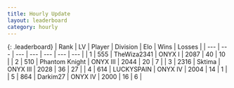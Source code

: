 ```yaml
---
title: Hourly Update
layout: leaderboard
category: hourly
---
```


{: .leaderboard}
| Rank | LV | Player | Division | Elo | Wins | Losses |
| --- | --- | --- | --- | --- | --- | --- |
| <span data-change="0">1</span> | 555 | <span title="ID: 178216">TheWiza2341</span> | ONYX I | <span data-change="25">2087</span> | <span data-change="3">40</span> | <span data-change="0">10</span> |
| <span data-change="0">2</span> | 510 | <span title="ID: 742939">Phantom Knight</span> | ONYX III | <span data-change="0">2044</span> | <span data-change="0">20</span> | <span data-change="0">7</span> |
| <span data-change="0">3</span> | 2316 | <span title="ID: 353063">Sktima</span> | ONYX III | <span data-change="0">2028</span> | <span data-change="0">36</span> | <span data-change="0">27</span> |
| <span data-change="0">4</span> | 614 | <span title="ID: 623829">LUCKYSPAIN</span> | ONYX IV | <span data-change="0">2004</span> | <span data-change="0">14</span> | <span data-change="0">1</span> |
| <span data-change="0">5</span> | 864 | <span title="ID: 694036">Darkim27</span> | ONYX IV | <span data-change="0">2000</span> | <span data-change="0">16</span> | <span data-change="0">6</span> |
